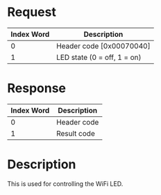 # Request

| Index Word | Description                 |
|------------|-----------------------------|
| 0          | Header code \[0x00070040\]  |
| 1          | LED state (0 = off, 1 = on) |

# Response

| Index Word | Description |
|------------|-------------|
| 0          | Header code |
| 1          | Result code |

# Description

This is used for controlling the WiFi LED.